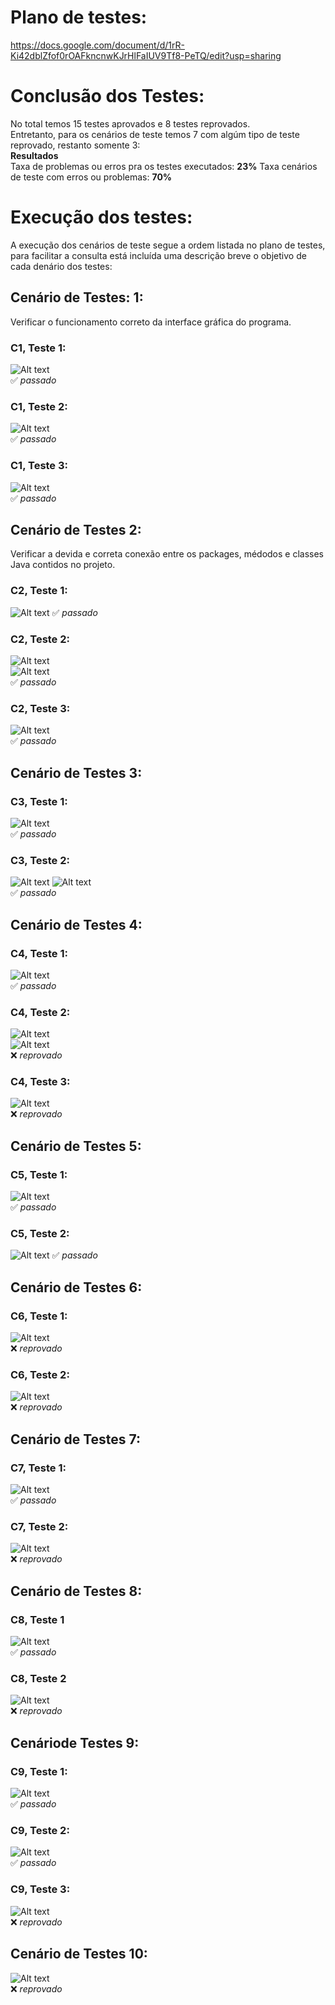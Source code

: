 # Plano de testes:
https://docs.google.com/document/d/1rR-Ki42dblZfof0rOAFkncnwKJrHlFaIUV9Tf8-PeTQ/edit?usp=sharing

# Conclusão dos Testes:  
No total temos 15 testes aprovados e 8 testes reprovados.  
Entretanto, para os cenários de teste temos 7 com algúm tipo de teste reprovado, restanto somente 3:  
**Resultados**  
Taxa de problemas ou erros pra os testes executados: **23%**
Taxa cenários de teste com erros ou problemas: **70%**

# Execução dos testes:  
A execução dos cenários de teste segue a ordem listada no plano de testes, para facilitar a consulta está incluída uma descrição breve o objetivo de cada denário dos testes:  
## Cenário de Testes: 1:  
Verificar o funcionamento correto da interface gráfica do programa.  
### C1, Teste 1:
![Alt text](https://github.com/Pizzade42queijos/Teste-de-software_Hospital/blob/main/TestesPrints/C1t1.png)  
:white_check_mark: *passado*  
### C1, Teste 2:
![Alt text](https://github.com/Pizzade42queijos/Teste-de-software_Hospital/blob/main/TestesPrints/C1t2.png)  
:white_check_mark: *passado*  
### C1, Teste 3:
![Alt text](https://github.com/Pizzade42queijos/Teste-de-software_Hospital/blob/main/TestesPrints/C1t3.png)  
:white_check_mark: *passado*  

## Cenário de Testes 2:
Verificar a devida e correta conexão entre os packages, médodos e classes Java contidos no projeto.
### C2, Teste 1:
![Alt text](https://github.com/Pizzade42queijos/Teste-de-software_Hospital/blob/main/TestesPrints/C2t1.png)
:white_check_mark: *passado*  
### C2, Teste 2:
![Alt text](https://github.com/Pizzade42queijos/Teste-de-software_Hospital/blob/main/TestesPrints/C2T2-1.png)  
![Alt text](https://github.com/Pizzade42queijos/Teste-de-software_Hospital/blob/main/TestesPrints/C2T2-2.png)  
:white_check_mark: *passado*  
### C2, Teste 3:
![Alt text](https://github.com/Pizzade42queijos/Teste-de-software_Hospital/blob/main/TestesPrints/C2T3.png)  
:white_check_mark: *passado*  

## Cenário de Testes 3:
### C3, Teste 1:
![Alt text](https://github.com/Pizzade42queijos/Teste-de-software_Hospital/blob/main/TestesPrints/C3T1.png)  
:white_check_mark: *passado*  
### C3, Teste 2:
![Alt text](https://github.com/Pizzade42queijos/Teste-de-software_Hospital/blob/main/TestesPrints/C3T2.png)
![Alt text](https://github.com/Pizzade42queijos/Teste-de-software_Hospital/blob/main/TestesPrints/C3T2-2.png)  
:white_check_mark: *passado*  

## Cenário de Testes 4:
### C4, Teste 1:
![Alt text](https://github.com/Pizzade42queijos/Teste-de-software_Hospital/blob/main/TestesPrints/C4T1.png)  
:white_check_mark: *passado*
### C4, Teste 2:
![Alt text](https://github.com/Pizzade42queijos/Teste-de-software_Hospital/blob/main/TestesPrints/C4T2-1.png)  
![Alt text](https://github.com/Pizzade42queijos/Teste-de-software_Hospital/blob/main/TestesPrints/C4T2-2.png)  
:x: *reprovado*

### C4, Teste 3:
![Alt text](https://github.com/Pizzade42queijos/Teste-de-software_Hospital/blob/main/TestesPrints/C4T3.png)  
:x: *reprovado*
## Cenário de Testes 5:
### C5, Teste 1:
![Alt text](https://github.com/Pizzade42queijos/Teste-de-software_Hospital/blob/main/TestesPrints/C3T3-1.png)  
:white_check_mark: *passado*  
### C5, Teste 2:
![Alt text](https://github.com/Pizzade42queijos/Teste-de-software_Hospital/blob/main/TestesPrints/C5T2.png)
:white_check_mark: *passado*  

## Cenário de Testes 6:
### C6, Teste 1:
![Alt text](https://github.com/Pizzade42queijos/Teste-de-software_Hospital/blob/main/TestesPrints/C6T1.png)  
:x: *reprovado*
### C6, Teste 2:
![Alt text](https://github.com/Pizzade42queijos/Teste-de-software_Hospital/blob/main/TestesPrints/C6T2.png)  
:x: *reprovado*  
## Cenário de Testes 7:
### C7, Teste 1:
![Alt text](https://github.com/Pizzade42queijos/Teste-de-software_Hospital/blob/main/TestesPrints/C7T1.png)  
:white_check_mark: *passado* 
### C7, Teste 2:
![Alt text](https://github.com/Pizzade42queijos/Teste-de-software_Hospital/blob/main/TestesPrints/C7T2.png)  
:x: *reprovado*  

## Cenário de Testes 8:
### C8, Teste 1
![Alt text](https://github.com/Pizzade42queijos/Teste-de-software_Hospital/blob/main/TestesPrints/C8T1.png)  
:white_check_mark: *passado* 
### C8, Teste 2
![Alt text](https://github.com/Pizzade42queijos/Teste-de-software_Hospital/blob/main/TestesPrints/C8T1.png)  
:x: *reprovado*  

## Cenáriode Testes 9:
### C9, Teste 1:
![Alt text](https://github.com/Pizzade42queijos/Teste-de-software_Hospital/blob/main/TestesPrints/C9T1.png)  
:white_check_mark: *passado* 
### C9, Teste 2:
![Alt text](https://github.com/Pizzade42queijos/Teste-de-software_Hospital/blob/main/TestesPrints/C9T2.png)  
:white_check_mark: *passado*
### C9, Teste 3:
![Alt text](https://github.com/Pizzade42queijos/Teste-de-software_Hospital/blob/main/TestesPrints/C9T3.png)  
:x: *reprovado*
## Cenário de Testes 10:
![Alt text](https://github.com/Pizzade42queijos/Teste-de-software_Hospital/blob/main/TestesPrints/C10T1.png)  
:x: *reprovado*














